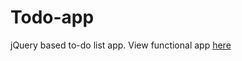 # Todo-app
jQuery based to-do list app. View functional app <a href="http://josephdelia.com/portfolio/todo_list.html">here</a>

